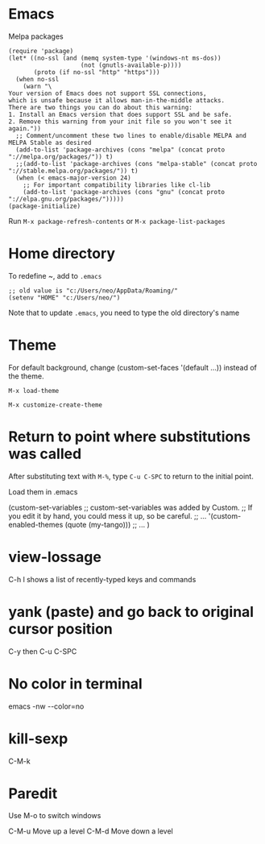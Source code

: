 # Emacs

Melpa packages

```
(require 'package)
(let* ((no-ssl (and (memq system-type '(windows-nt ms-dos))
                    (not (gnutls-available-p))))
       (proto (if no-ssl "http" "https")))
  (when no-ssl
    (warn "\
Your version of Emacs does not support SSL connections,
which is unsafe because it allows man-in-the-middle attacks.
There are two things you can do about this warning:
1. Install an Emacs version that does support SSL and be safe.
2. Remove this warning from your init file so you won't see it again."))
  ;; Comment/uncomment these two lines to enable/disable MELPA and MELPA Stable as desired
  (add-to-list 'package-archives (cons "melpa" (concat proto "://melpa.org/packages/")) t)
  ;;(add-to-list 'package-archives (cons "melpa-stable" (concat proto "://stable.melpa.org/packages/")) t)
  (when (< emacs-major-version 24)
    ;; For important compatibility libraries like cl-lib
    (add-to-list 'package-archives (cons "gnu" (concat proto "://elpa.gnu.org/packages/")))))
(package-initialize)
```

Run `M-x package-refresh-contents` or `M-x package-list-packages`

# Home directory

To redefine ~, add to `.emacs`

```
;; old value is "c:/Users/neo/AppData/Roaming/"
(setenv "HOME" "c:/Users/neo/")
```

Note that to update `.emacs`, you need to type the old directory's name

# Theme

For default background, change (custom-set-faces '(default ...)) instead of the theme.

`M-x load-theme`

`M-x customize-create-theme`

# Return to point where substitutions was called

After substituting text with `M-%`, type `C-u C-SPC` to return to the initial point.

Load them in .emacs

(custom-set-variables
 ;; custom-set-variables was added by Custom.
 ;; If you edit it by hand, you could mess it up, so be careful.
 ;; ...
 '(custom-enabled-themes (quote (my-tango)))
 ;; ...
)

# view-lossage

C-h l shows a list of recently-typed keys and commands

# yank (paste) and go back to original cursor position

C-y then C-u C-SPC

# No color in terminal

emacs -nw --color=no

# kill-sexp

C-M-k

# Paredit

Use M-o to switch windows

C-M-u Move up a level
C-M-d Move down a level
